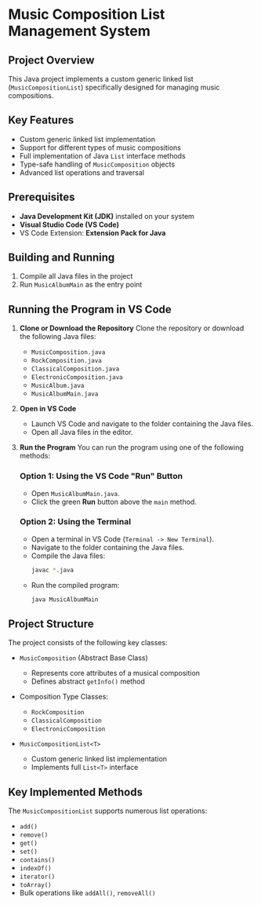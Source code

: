 # Music Composition List Management System

## Project Overview

This Java project implements a custom generic linked list (`MusicCompositionList`) specifically designed for managing music compositions. 

## Key Features

- Custom generic linked list implementation
- Support for different types of music compositions
- Full implementation of Java `List` interface methods
- Type-safe handling of `MusicComposition` objects
- Advanced list operations and traversal

## Prerequisites

- **Java Development Kit (JDK)** installed on your system
- **Visual Studio Code (VS Code)**
- VS Code Extension: **Extension Pack for Java**

## Building and Running

1. Compile all Java files in the project
2. Run `MusicAlbumMain` as the entry point

## Running the Program in VS Code

1. **Clone or Download the Repository**
   Clone the repository or download the following Java files:
   - `MusicComposition.java`
   - `RockComposition.java`
   - `ClassicalComposition.java`
   - `ElectronicComposition.java`
   - `MusicAlbum.java`
   - `MusicAlbumMain.java`

2. **Open in VS Code**
   - Launch VS Code and navigate to the folder containing the Java files.
   - Open all Java files in the editor.

3. **Run the Program**
   You can run the program using one of the following methods:

   ### Option 1: Using the VS Code "Run" Button
   - Open `MusicAlbumMain.java`.
   - Click the green **Run** button above the `main` method.

   ### Option 2: Using the Terminal
   - Open a terminal in VS Code (`Terminal -> New Terminal`).
   - Navigate to the folder containing the Java files.
   - Compile the Java files:
     ```bash
     javac *.java
     ```
   - Run the compiled program:
     ```bash
     java MusicAlbumMain
     ```

## Project Structure

The project consists of the following key classes:

- `MusicComposition` (Abstract Base Class)
  - Represents core attributes of a musical composition
  - Defines abstract `getInfo()` method

- Composition Type Classes:
  - `RockComposition`
  - `ClassicalComposition`
  - `ElectronicComposition`

- `MusicCompositionList<T>`
  - Custom generic linked list implementation
  - Implements full `List<T>` interface

## Key Implemented Methods

The `MusicCompositionList` supports numerous list operations:
- `add()`
- `remove()`
- `get()`
- `set()`
- `contains()`
- `indexOf()`
- `iterator()`
- `toArray()`
- Bulk operations like `addAll()`, `removeAll()`